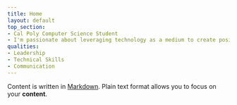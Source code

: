 ```yaml
---
title: Home
layout: default
top_section:
- Cal Poly Computer Science Student
- I'm passionate about leveraging technology as a medium to create positive and tangible change.
qualities:
- Leadership
- Technical Skills
- Communication
---
```


Content is written in [Markdown](https://learnxinyminutes.com/docs/markdown/). Plain text format allows you to focus on your **content**.

<!--
You can use HTML elements in Markdown, such as the comment element, and they won't be affected by a markdown parser. However, if you create an HTML element in your markdown file, you cannot use markdown syntax within that element's contents.
-->
